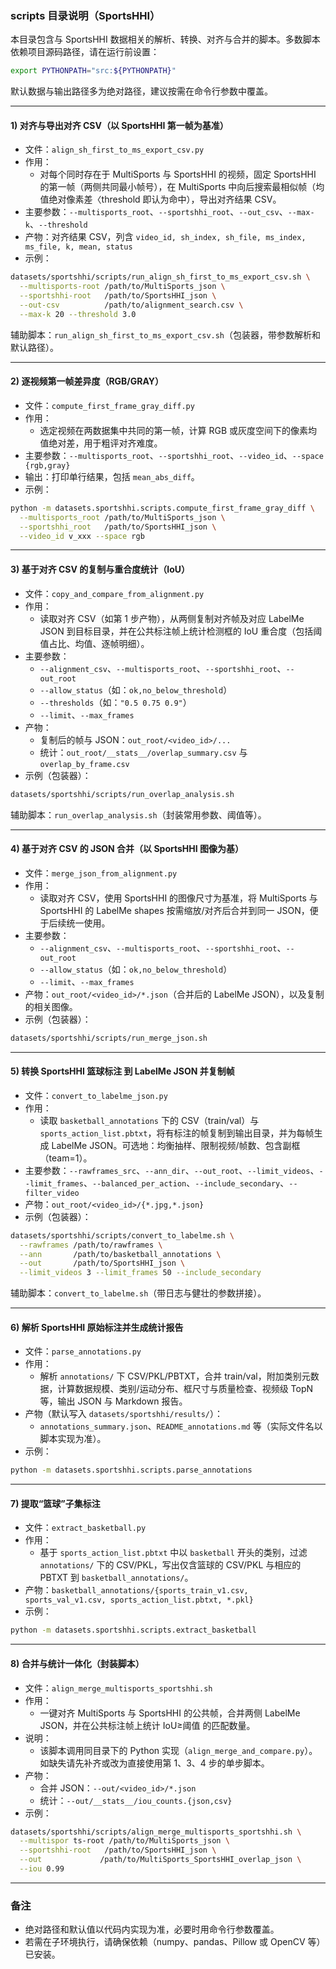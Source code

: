 ### scripts 目录说明（SportsHHI）

本目录包含与 SportsHHI 数据相关的解析、转换、对齐与合并的脚本。多数脚本依赖项目源码路径，请在运行前设置：

```bash
export PYTHONPATH="src:${PYTHONPATH}"
```

默认数据与输出路径多为绝对路径，建议按需在命令行参数中覆盖。

---

#### 1) 对齐与导出对齐 CSV（以 SportsHHI 第一帧为基准）
- 文件：`align_sh_first_to_ms_export_csv.py`
- 作用：
  - 对每个同时存在于 MultiSports 与 SportsHHI 的视频，固定 SportsHHI 的第一帧（两侧共同最小帧号），在 MultiSports 中向后搜索最相似帧（均值绝对像素差〈threshold 即认为命中），导出对齐结果 CSV。
- 主要参数：`--multisports_root`、`--sportshhi_root`、`--out_csv`、`--max-k`、`--threshold`
- 产物：对齐结果 CSV，列含 `video_id, sh_index, sh_file, ms_index, ms_file, k, mean, status`
- 示例：
```bash
datasets/sportshhi/scripts/run_align_sh_first_to_ms_export_csv.sh \
  --multisports-root /path/to/MultiSports_json \
  --sportshhi-root   /path/to/SportsHHI_json \
  --out-csv          /path/to/alignment_search.csv \
  --max-k 20 --threshold 3.0
```

辅助脚本：`run_align_sh_first_to_ms_export_csv.sh`（包装器，带参数解析和默认路径）。

---

#### 2) 逐视频第一帧差异度（RGB/GRAY）
- 文件：`compute_first_frame_gray_diff.py`
- 作用：
  - 选定视频在两数据集中共同的第一帧，计算 RGB 或灰度空间下的像素均值绝对差，用于粗评对齐难度。
- 主要参数：`--multisports_root`、`--sportshhi_root`、`--video_id`、`--space {rgb,gray}`
- 输出：打印单行结果，包括 `mean_abs_diff`。
- 示例：
```bash
python -m datasets.sportshhi.scripts.compute_first_frame_gray_diff \
  --multisports_root /path/to/MultiSports_json \
  --sportshhi_root   /path/to/SportsHHI_json \
  --video_id v_xxx --space rgb
```

---

#### 3) 基于对齐 CSV 的复制与重合度统计（IoU）
- 文件：`copy_and_compare_from_alignment.py`
- 作用：
  - 读取对齐 CSV（如第 1 步产物），从两侧复制对齐帧及对应 LabelMe JSON 到目标目录，并在公共标注帧上统计检测框的 IoU 重合度（包括阈值占比、均值、逐帧明细）。
- 主要参数：
  - `--alignment_csv`、`--multisports_root`、`--sportshhi_root`、`--out_root`
  - `--allow_status`（如：`ok,no_below_threshold`）
  - `--thresholds`（如：`"0.5 0.75 0.9"`）
  - `--limit`、`--max_frames`
- 产物：
  - 复制后的帧与 JSON：`out_root/<video_id>/...`
  - 统计：`out_root/__stats__/overlap_summary.csv` 与 `overlap_by_frame.csv`
- 示例（包装器）：
```bash
datasets/sportshhi/scripts/run_overlap_analysis.sh
```

辅助脚本：`run_overlap_analysis.sh`（封装常用参数、阈值等）。

---

#### 4) 基于对齐 CSV 的 JSON 合并（以 SportsHHI 图像为基）
- 文件：`merge_json_from_alignment.py`
- 作用：
  - 读取对齐 CSV，使用 SportsHHI 的图像尺寸为基准，将 MultiSports 与 SportsHHI 的 LabelMe shapes 按需缩放/对齐后合并到同一 JSON，便于后续统一使用。
- 主要参数：
  - `--alignment_csv`、`--multisports_root`、`--sportshhi_root`、`--out_root`
  - `--allow_status`（如：`ok,no_below_threshold`）
  - `--limit`、`--max_frames`
- 产物：`out_root/<video_id>/*.json`（合并后的 LabelMe JSON），以及复制的相关图像。
- 示例（包装器）：
```bash
datasets/sportshhi/scripts/run_merge_json.sh
```

---

#### 5) 转换 SportsHHI 篮球标注 到 LabelMe JSON 并复制帧
- 文件：`convert_to_labelme_json.py`
- 作用：
  - 读取 `basketball_annotations` 下的 CSV（train/val）与 `sports_action_list.pbtxt`，将有标注的帧复制到输出目录，并为每帧生成 LabelMe JSON。可选地：均衡抽样、限制视频/帧数、包含副框（team=1）。
- 主要参数：`--rawframes_src`、`--ann_dir`、`--out_root`、`--limit_videos`、`--limit_frames`、`--balanced_per_action`、`--include_secondary`、`--filter_video`
- 产物：`out_root/<video_id>/{*.jpg,*.json}`
- 示例（包装器）：
```bash
datasets/sportshhi/scripts/convert_to_labelme.sh \
  --rawframes /path/to/rawframes \
  --ann       /path/to/basketball_annotations \
  --out       /path/to/SportsHHI_json \
  --limit_videos 3 --limit_frames 50 --include_secondary
```

辅助脚本：`convert_to_labelme.sh`（带日志与健壮的参数拼接）。

---

#### 6) 解析 SportsHHI 原始标注并生成统计报告
- 文件：`parse_annotations.py`
- 作用：
  - 解析 `annotations/` 下 CSV/PKL/PBTXT，合并 train/val，附加类别元数据，计算数据规模、类别/运动分布、框尺寸与质量检查、视频级 TopN 等，输出 JSON 与 Markdown 报告。
- 产物（默认写入 `datasets/sportshhi/results/`）：
  - `annotations_summary.json`、`README_annotations.md` 等（实际文件名以脚本实现为准）。
- 示例：
```bash
python -m datasets.sportshhi.scripts.parse_annotations
```

---

#### 7) 提取“篮球”子集标注
- 文件：`extract_basketball.py`
- 作用：
  - 基于 `sports_action_list.pbtxt` 中以 `basketball` 开头的类别，过滤 `annotations/` 下的 CSV/PKL，写出仅含篮球的 CSV/PKL 与相应的 PBTXT 到 `basketball_annotations/`。
- 产物：`basketball_annotations/{sports_train_v1.csv, sports_val_v1.csv, sports_action_list.pbtxt, *.pkl}`
- 示例：
```bash
python -m datasets.sportshhi.scripts.extract_basketball
```

---

#### 8) 合并与统计一体化（封装脚本）
- 文件：`align_merge_multisports_sportshhi.sh`
- 作用：
  - 一键对齐 MultiSports 与 SportsHHI 的公共帧，合并两侧 LabelMe JSON，并在公共标注帧上统计 IoU≥阈值 的匹配数量。
- 说明：
  - 该脚本调用同目录下的 Python 实现（`align_merge_and_compare.py`）。如缺失请先补齐或改为直接使用第 1、3、4 步的单步脚本。
- 产物：
  - 合并 JSON：`--out/<video_id>/*.json`
  - 统计：`--out/__stats__/iou_counts.{json,csv}`
- 示例：
```bash
datasets/sportshhi/scripts/align_merge_multisports_sportshhi.sh \
  --multispor ts-root /path/to/MultiSports_json \
  --sportshhi-root   /path/to/SportsHHI_json \
  --out             /path/to/MultiSports_SportsHHI_overlap_json \
  --iou 0.99
```

---

### 备注
- 绝对路径和默认值以代码内实现为准，必要时用命令行参数覆盖。
- 若需在子环境执行，请确保依赖（numpy、pandas、Pillow 或 OpenCV 等）已安装。



